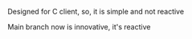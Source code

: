 Designed for C client, so, it is simple and not reactive  

Main branch now is innovative, it's reactive